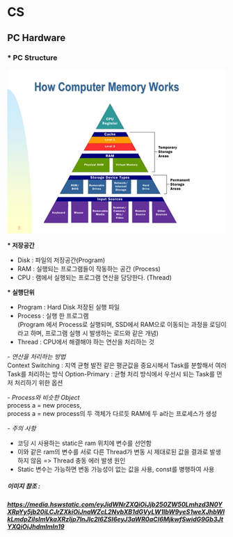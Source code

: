 # CS
## PC Hardware
### * PC Structure
![ex_screenshot](../img/Meomry.png)


 **\* 저장공간**
- Disk : 파일의 저장공간(Program)
- RAM : 실행되는 프로그램들이 작동하는 공간 (Process)
- CPU : 램에서 실행되는 프로그램 연산을 담당한다. (Thread)

 **\* 실행단위**
 - Program : Hard Disk 저장된 실행 파일
- Process : 실행 한 프로그램 <br>
(Program 에서 Process로 실행되며,
SSD에서 RAM으로 이동되는 과정을 로딩이라고 하며, 프로그램 실행 시 발생하는 로드와 같은 개념)
- Thread : CPU에서 해결해야 하는 연산을 처리하는 것


*\- 연산을 처리하는 방법*<br>
Context Switching : 지역 균형 발전 같은 평균값을 중요시해서 Task를 분할해서 여러 Task를 처리하는 방식
Option-Primary : 균형 처리 방식에서 우선시 되는 Task를 먼저 처리하기 위한 옵션

*\- Process와 비슷한 Object*<br>
process a = new process,<br>
process a = new process의 두 객체가 다르듯 RAM에 두 a라는 프로세스가 생성


*\- 주의 사항*<br>
- 코딩 시 사용하는 static은 ram 위치에 변수를 선언함
- 이와 같은 ram의 변수를 서로 다른 Thread가 변동 시 제대로된 값을 결과로 발생하지 않음 => Thread 충동 에러 발생 원인
- Static 변수는 가능하면 변동 가능성이 없는 값을 사용, const를 병행하여 사용

##### 이미지 참조 : 
##### https://media.hswstatic.com/eyJidWNrZXQiOiJjb250ZW50Lmhzd3N0YXRpYy5jb20iLCJrZXkiOiJnaWZcL2NvbXB1dGVyLW1lbW9yeS1weXJhbWlkLmdpZiIsImVkaXRzIjp7InJlc2l6ZSI6eyJ3aWR0aCI6MjkwfSwidG9Gb3JtYXQiOiJhdmlmIn19